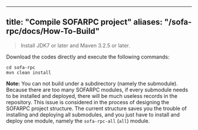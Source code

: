 
---
title: "Compile SOFARPC project"
aliases: "/sofa-rpc/docs/How-To-Build"
---


> Install JDK7 or later and Maven 3.2.5 or later.

Download the codes directly and execute the following commands:

```plain
cd sofa-rpc
mvn clean install
```


**Note:** You can not build under a subdirectory (namely the submodule). Because there are too many SOFARPC modules, if every submodule needs to be installed and deployed, there will be much useless records in the repository. This issue is considered in the process of designing the SOFARPC project structure. The current structure saves you the trouble of installing and deploying all submodules, and you just have to install and deploy one module, namely the `sofa-rpc-all` (`all`) module.